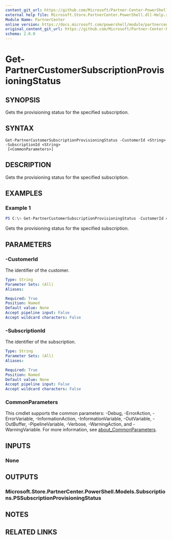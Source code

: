 ```yaml
---
content_git_url: https://github.com/Microsoft/Partner-Center-PowerShell/blob/master/docs/help/Get-PartnerCustomerSubscriptionProvisioningStatus.md
external help file: Microsoft.Store.PartnerCenter.PowerShell.dll-Help.xml
Module Name: PartnerCenter
online version: https://docs.microsoft.com/powershell/module/partnercenter/Get-PartnerCustomerSubscriptionProvisioningStatus
original_content_git_url: https://github.com/Microsoft/Partner-Center-PowerShell/blob/master/docs/help/Get-PartnerCustomerSubscriptionProvisioningStatus.md
schema: 2.0.0
---
```


# Get-PartnerCustomerSubscriptionProvisioningStatus

## SYNOPSIS
Gets the provisioning status for the specified subscription.

## SYNTAX

```
Get-PartnerCustomerSubscriptionProvisioningStatus -CustomerId <String> -SubscriptionId <String>
 [<CommonParameters>]
```

## DESCRIPTION
Gets the provisioning status for the specified subscription.

## EXAMPLES

### Example 1

```powershell
PS C:\> Get-PartnerCustomerSubscriptionProvisioningStatus -CustomerId 46a62ece-10ad-42e5-b3f1-b2ed53e6fc08 -SubscriptionId 9fccd1b5-ffc4-4e63-ba13-4689776c020e
```

Gets the provisioning status for the specified subscription.

## PARAMETERS

### -CustomerId
The identifier of the customer.

```yaml
Type: String
Parameter Sets: (All)
Aliases:

Required: True
Position: Named
Default value: None
Accept pipeline input: False
Accept wildcard characters: False
```

### -SubscriptionId
The identifier of the subscription.

```yaml
Type: String
Parameter Sets: (All)
Aliases:

Required: True
Position: Named
Default value: None
Accept pipeline input: False
Accept wildcard characters: False
```

### CommonParameters
This cmdlet supports the common parameters: -Debug, -ErrorAction, -ErrorVariable, -InformationAction, -InformationVariable, -OutVariable, -OutBuffer, -PipelineVariable, -Verbose, -WarningAction, and -WarningVariable. For more information, see [about_CommonParameters](http://go.microsoft.com/fwlink/?LinkID=113216).

## INPUTS

### None

## OUTPUTS

### Microsoft.Store.PartnerCenter.PowerShell.Models.Subscriptions.PSSubscriptionProvisioningStatus

## NOTES

## RELATED LINKS
